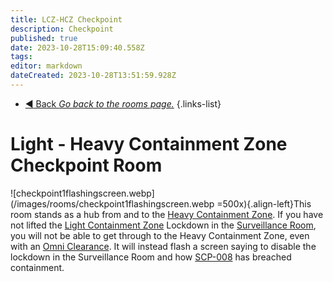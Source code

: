 ```yaml
---
title: LCZ-HCZ Checkpoint
description: Checkpoint
published: true
date: 2023-10-28T15:09:40.558Z
tags: 
editor: markdown
dateCreated: 2023-10-28T13:51:59.928Z
---
```


- [:arrow_backward: Back *Go back to the rooms page.*](/en/game/rooms#zones)
{.links-list}
# Light - Heavy Containment Zone Checkpoint Room
![checkpoint1flashingscreen.webp](/images/rooms/checkpoint1flashingscreen.webp =500x){.align-left}This room stands as a hub from and to the [Heavy Containment Zone](/en/game/rooms/hcz). If you have not lifted the [Light Containment Zone](/en/game/rooms/lcz) Lockdown in the [Surveillance Room](/en/game/rooms/cams), you will not be able to get through to the Heavy Containment Zone, even with an [Omni Clearance](/en/game/items/Keycards). It will instead flash a screen saying to disable the lockdown in the Surveillance Room and how [SCP-008](/en/game/scps/008) has breached containment.